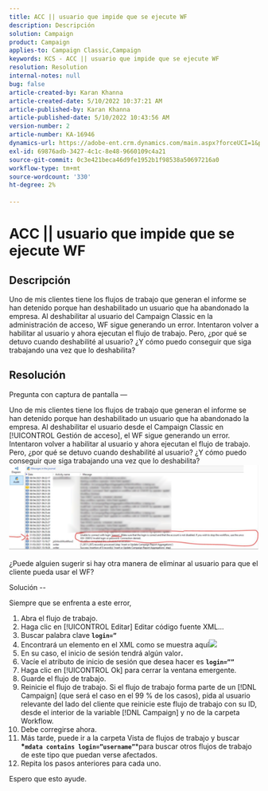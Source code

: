 ```yaml
---
title: ACC || usuario que impide que se ejecute WF
description: Descripción
solution: Campaign
product: Campaign
applies-to: Campaign Classic,Campaign
keywords: KCS - ACC || usuario que impide que se ejecute WF
resolution: Resolution
internal-notes: null
bug: false
article-created-by: Karan Khanna
article-created-date: 5/10/2022 10:37:21 AM
article-published-by: Karan Khanna
article-published-date: 5/10/2022 10:43:56 AM
version-number: 2
article-number: KA-16946
dynamics-url: https://adobe-ent.crm.dynamics.com/main.aspx?forceUCI=1&pagetype=entityrecord&etn=knowledgearticle&id=7512bb29-4dd0-ec11-a7b5-00224809c556
exl-id: 69876adb-3427-4c1c-8e48-9660109c4a21
source-git-commit: 0c3e421beca46d9fe1952b1f98538a50697216a0
workflow-type: tm+mt
source-wordcount: '330'
ht-degree: 2%

---
```


# ACC || usuario que impide que se ejecute WF

## Descripción


Uno de mis clientes tiene los flujos de trabajo que generan el informe se han detenido porque han deshabilitado un usuario que ha abandonado la empresa. Al deshabilitar al usuario del Campaign Classic en la administración de acceso, WF sigue generando un error. Intentaron volver a habilitar al usuario y ahora ejecutan el flujo de trabajo. Pero, ¿por qué se detuvo cuando deshabilité al usuario? ¿Y cómo puedo conseguir que siga trabajando una vez que lo deshabilita?


## Resolución


Pregunta con captura de pantalla —



Uno de mis clientes tiene los flujos de trabajo que generan el informe se han detenido porque han deshabilitado un usuario que ha abandonado la empresa. Al deshabilitar el usuario desde el Campaign Classic en [!UICONTROL Gestión de acceso], el WF sigue generando un error. Intentaron volver a habilitar al usuario y ahora ejecutan el flujo de trabajo. Pero, ¿por qué se detuvo cuando deshabilité al usuario? ¿Y cómo puedo conseguir que siga trabajando una vez que lo deshabilita?
![](assets/178d95b7-4dd0-ec11-a7b5-00224809c556.png)

¿Puede alguien sugerir si hay otra manera de eliminar al usuario para que el cliente pueda usar el WF?





Solución --

Siempre que se enfrenta a este error,

1. Abra el flujo de trabajo.
2. Haga clic en [!UICONTROL Editar]  Editar código fuente XML...
3. Buscar palabra clave <b>`login=”`</b>
4. Encontrará un elemento en el XML como se muestra aquí![](assets/dee6636f-799e-eb11-b1ac-000d3a368466.png)
5. En su caso, el inicio de sesión tendrá algún valor<b>.</b>
6. Vacíe el atributo de inicio de sesión que desea hacer es <b>`login=””`</b>
7. Haga clic en [!UICONTROL Ok] para cerrar la ventana emergente.
8. Guarde el flujo de trabajo.
9. Reinicie el flujo de trabajo. Si el flujo de trabajo forma parte de un [!DNL Campaign] (que será el caso en el 99 % de los casos), pida al usuario relevante del lado del cliente que reinicie este flujo de trabajo con su ID, desde el interior de la variable [!DNL Campaign] y no de la carpeta Workflow.
10. Debe corregirse ahora.
11. Más tarde, puede ir a la carpeta Vista de flujos de trabajo y buscar <b>*`mdata contains login=”username”`</b>*para buscar otros flujos de trabajo de este tipo que puedan verse afectados.
12. Repita los pasos anteriores para cada uno.


Espero que esto ayude.
